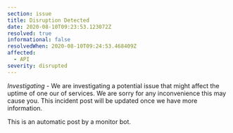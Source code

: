 ```yaml
---
section: issue
title: Disruption Detected
date: 2020-08-10T09:23:53.123072Z
resolved: true
informational: false
resolvedWhen: 2020-08-10T09:24:53.468409Z
affected:
  - API
severity: disrupted
---
```

*Investigating* - We are investigating a potential issue that might affect the uptime of one our of services. We are sorry for any inconvenience this may cause you. This incident post will be updated once we have more information.

This is an automatic post by a monitor bot.
        